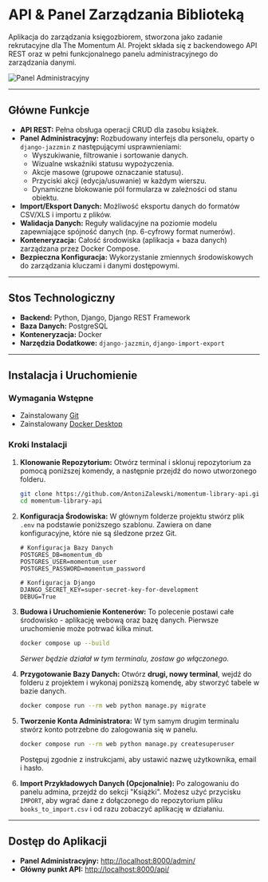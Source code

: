 # API & Panel Zarządzania Biblioteką

Aplikacja do zarządzania księgozbiorem, stworzona jako zadanie rekrutacyjne dla The Momentum AI. Projekt składa się z backendowego API REST oraz w pełni funkcjonalnego panelu administracyjnego do zarządzania danymi.

![Panel Administracyjny](https://github.com/user-attachments/assets/7454d62e-8cd5-46b6-99b5-c9f36ae7a838)

---

## Główne Funkcje

* **API REST:** Pełna obsługa operacji CRUD dla zasobu książek.
* **Panel Administracyjny:** Rozbudowany interfejs dla personelu, oparty o `django-jazzmin` z następującymi usprawnieniami:
    * Wyszukiwanie, filtrowanie i sortowanie danych.
    * Wizualne wskaźniki statusu wypożyczenia.
    * Akcje masowe (grupowe oznaczanie statusu).
    * Przyciski akcji (edycja/usuwanie) w każdym wierszu.
    * Dynamiczne blokowanie pól formularza w zależności od stanu obiektu.
* **Import/Eksport Danych:** Możliwość eksportu danych do formatów CSV/XLS i importu z plików.
* **Walidacja Danych:** Reguły walidacyjne na poziomie modelu zapewniające spójność danych (np. 6-cyfrowy format numerów).
* **Konteneryzacja:** Całość środowiska (aplikacja + baza danych) zarządzana przez Docker Compose.
* **Bezpieczna Konfiguracja:** Wykorzystanie zmiennych środowiskowych do zarządzania kluczami i danymi dostępowymi.

---

## Stos Technologiczny

* **Backend:** Python, Django, Django REST Framework
* **Baza Danych:** PostgreSQL
* **Konteneryzacja:** Docker
* **Narzędzia Dodatkowe:** `django-jazzmin`, `django-import-export`

---

## Instalacja i Uruchomienie

### Wymagania Wstępne

* Zainstalowany [Git](https://git-scm.com/)
* Zainstalowany [Docker Desktop](https://www.docker.com/products/docker-desktop/)

### Kroki Instalacji

1.  **Klonowanie Repozytorium:**
    Otwórz terminal i sklonuj repozytorium za pomocą poniższej komendy, a następnie przejdź do nowo utworzonego folderu.

    ```bash
    git clone https://github.com/AntoniZalewski/momentum-library-api.git
    cd momentum-library-api
    ```

2.  **Konfiguracja Środowiska:**
    W głównym folderze projektu stwórz plik `.env` na podstawie poniższego szablonu. Zawiera on dane konfiguracyjne, które nie są śledzone przez Git.

    ```env
    # Konfiguracja Bazy Danych
    POSTGRES_DB=momentum_db
    POSTGRES_USER=momentum_user
    POSTGRES_PASSWORD=momentum_password

    # Konfiguracja Django
    DJANGO_SECRET_KEY=super-secret-key-for-development
    DEBUG=True
    ```

3.  **Budowa i Uruchomienie Kontenerów:**
    To polecenie postawi całe środowisko - aplikację webową oraz bazę danych. Pierwsze uruchomienie może potrwać kilka minut.

    ```bash
    docker compose up --build
    ```
    *Serwer będzie działał w tym terminalu, zostaw go włączonego.*

4.  **Przygotowanie Bazy Danych:**
    Otwórz **drugi, nowy terminal**, wejdź do folderu z projektem i wykonaj poniższą komendę, aby stworzyć tabele w bazie danych.

    ```bash
    docker compose run --rm web python manage.py migrate
    ```

5.  **Tworzenie Konta Administratora:**
    W tym samym drugim terminalu stwórz konto potrzebne do zalogowania się w panelu.

    ```bash
    docker compose run --rm web python manage.py createsuperuser
    ```
    Postępuj zgodnie z instrukcjami, aby ustawić nazwę użytkownika, email i hasło.

6.  **Import Przykładowych Danych (Opcjonalnie):**
    Po zalogowaniu do panelu admina, przejdź do sekcji "Książki". Możesz użyć przycisku `IMPORT`, aby wgrać dane z dołączonego do repozytorium pliku `books_to_import.csv` i od razu zobaczyć aplikację w działaniu.

---

## Dostęp do Aplikacji

* **Panel Administracyjny:** [http://localhost:8000/admin/](http://localhost:8000/admin/)
* **Główny punkt API:** [http://localhost:8000/api/](http://localhost:8000/api/)